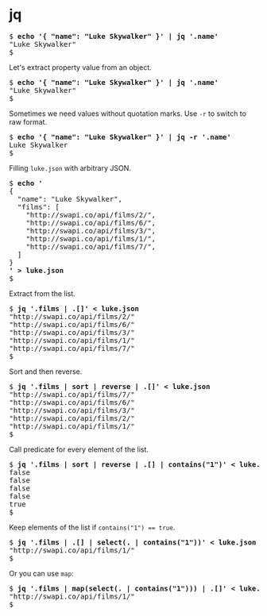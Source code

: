 # jq

<pre>
$ <b>echo '{ "name": "Luke Skywalker" }' | jq '.name'</b>
"Luke Skywalker"
$
</pre>

Let's extract property value from an object.

<pre>
$ <b>echo '{ "name": "Luke Skywalker" }' | jq '.name'</b>
"Luke Skywalker"
$
</pre>

Sometimes we need values without quotation marks. Use `-r` to switch to
raw format.

<pre>
$ <b>echo '{ "name": "Luke Skywalker" }' | jq -r '.name'</b>
Luke Skywalker
$
</pre>

Filling `luke.json` with arbitrary JSON.

<pre>
$ <b>echo '</b>
<i></i>{
<i></i>  "name": "Luke Skywalker",
<i></i>  "films": [
<i></i>    "http://swapi.co/api/films/2/",
<i></i>    "http://swapi.co/api/films/6/",
<i></i>    "http://swapi.co/api/films/3/",
<i></i>    "http://swapi.co/api/films/1/",
<i></i>    "http://swapi.co/api/films/7/",
<i></i>  ]
<i></i>}
<i></i><b>' > luke.json</b>
$
</pre>

Extract from the list.

<pre>
$ <b>jq '.films | .[]' < luke.json</b>
"http://swapi.co/api/films/2/"
"http://swapi.co/api/films/6/"
"http://swapi.co/api/films/3/"
"http://swapi.co/api/films/1/"
"http://swapi.co/api/films/7/"
$
</pre>

Sort and then reverse.

<pre>
$ <b>jq '.films | sort | reverse | .[]' < luke.json</b>
"http://swapi.co/api/films/7/"
"http://swapi.co/api/films/6/"
"http://swapi.co/api/films/3/"
"http://swapi.co/api/films/2/"
"http://swapi.co/api/films/1/"
$
</pre>

Call predicate for every element of the list.

<pre>
$ <b>jq '.films | sort | reverse | .[] | contains("1")' < luke.json</b>
false
false
false
false
true
$
</pre>

Keep elements of the list if `contains("1") == true`.

<pre>
$ <b>jq '.films | .[] | select(. | contains("1"))' < luke.json</b>
"http://swapi.co/api/films/1/"
$
</pre>

Or you can use `map`:

<pre>
$ <b>jq '.films | map(select(. | contains("1"))) | .[]' < luke.json</b>
"http://swapi.co/api/films/1/"
$
</pre>
